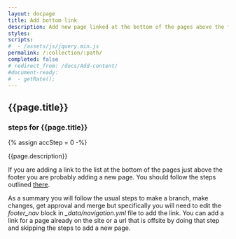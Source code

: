 ```yaml
---
layout: docpage
title: Add bottom link
description: Add new page linked at the bottom of the pages above the footer
styles:
scripts:
#  - /assets/js/jquery.min.js
permalink: /:collection/:path/
completed: false
# redirect_from: /docs/Add-content/
#document-ready:
#  - getRate();
---
```


## {{page.title}}

<h3 class="usa-sr-only">steps for {{page.title}}</h3>
{% assign accStep = 0 -%}

{{page.description}}

If you are adding a link to the list at the bottom of the pages just above the footer you are probably adding a new page.  You should follow the steps outlined [there]({{site.baseurl}}/docs/Add-Content/add-page).

As a summary you will follow the usual steps to make a branch, make changes, get approval and merge but specifically you will need to edit the *footer_nav* block in *_data/navigation.yml* file to add the link.  You can add a link for a page already on the site or a url that is offsite by doing that step and skipping the steps to add a new page.
